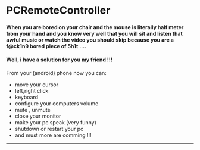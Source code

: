 # PCRemoteController

<h4> When you are bored on your chair and the mouse is literally half meter from your hand and you know very well that you will sit and listen that awful music or watch the video you should skip because you are a f@ck1n9 bored piece of 5h1t .... </h4>
<h4>Well, i have a solution for you my friend !!!</h4>



From your (android) phone now you can:
- move your cursor
- left,right click
- keyboard 
- configure your computers volume
- mute , unmute
- close your monitor
- make your pc speak (very funny)
- shutdown or restart your pc
- and must more are comming !!!



___


